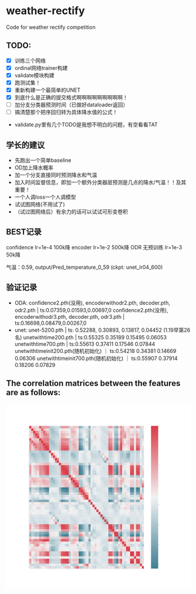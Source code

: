 # weather-rectify
Code for weather rectify competition


## TODO: 
- [x] 训练三个网络
- [x] ordinal网络trainer构建
- [x] validate模块构建
- [x] 跑测试集！
- [x] 重新构建一个最简单的UNET
- [x] 到底什么是正确的提交格式啊啊啊啊啊啊啊啊啊！
- [ ] 加分支分类器预测时间（已做好dataloader返回）
- [ ] 搞清楚那个把序回归转为具体降水值的公式！
- validate.py里有几个TODO是我想不明白的问题，有空看看TAT

 
## 学长的建议
- 先跑出一个简单baseline
- OD加上降水概率
- 加一个分支直接同时预测降水和气温
- 加入时间监督信息，即加一个额外分类器层预测是几点的降水/气温！！及其重要！
- 一个人调loss一个人调模型
- 试试图网络(不用试了)
- （试过图网络后）有余力的话可以试试可形变卷积

## BEST记录
confidence lr=1e-4  100k降
encoder lr=1e-2 500k降
ODR 无预训练 lr=1e-3 50k降

气温：0.59, output/Pred_temperature_0_59 (ckpt: unet_lr04_600)

## 验证记录
- ODA:
    confidence2.pth(没用), encoderwithodr2.pth, decoder.pth, odr2.pth | ts:0.07359,0.01593,0.00697,0
    confidence2.pth(没用), encoderwithodr3.pth, decoder.pth, odr3.pth | ts:0.16698,0.08479,0.00267,0
- unet:
    unet-5200.pth | ts: 0.52288, 0.30893, 0.13817, 0.04452 (1.19早第26名)
    unetwithtime200.pth | ts:0.55325 0.35189 0.15495 0.06053
    unetwithtime700.pth | ts:0.55613 0.37411 0.17546 0.07844
    unetwithtimeinit200.pth(随机初始化) ｜ ts:0.54218 0.34381 0.14669 0.06306
    unetwithtimeinit700.pth(随机初始化) ｜ ts:0.55907 0.37914 0.18206 0.07829
## The correlation matrices between the features are as follows:
![](corrMatrix.jpg)
